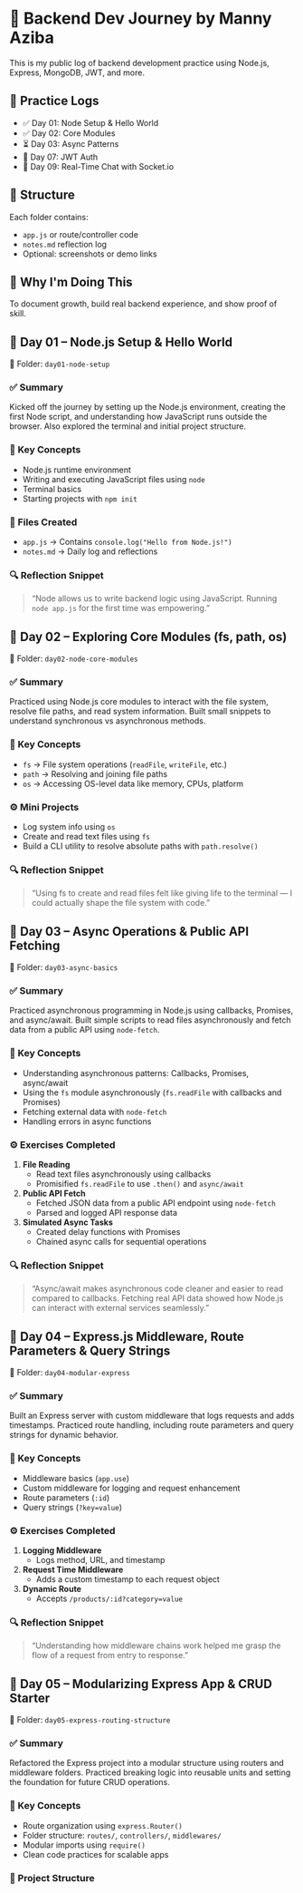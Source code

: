 # 🧠 Backend Dev Journey by Manny Aziba

This is my public log of backend development practice using Node.js, Express, MongoDB, JWT, and more.

## 📅 Practice Logs

- ✅ Day 01: Node Setup & Hello World
- ✅ Day 02: Core Modules
- ⏳ Day 03: Async Patterns
- 🔐 Day 07: JWT Auth
- 💬 Day 09: Real-Time Chat with Socket.io

## 📁 Structure

Each folder contains:
- `app.js` or route/controller code
- `notes.md` reflection log
- Optional: screenshots or demo links

## 🧠 Why I'm Doing This

To document growth, build real backend experience, and show proof of skill.



## 📅 Day 01 – Node.js Setup & Hello World

📁 Folder: `day01-node-setup`

### ✅ Summary
Kicked off the journey by setting up the Node.js environment, creating the first Node script, and understanding how JavaScript runs outside the browser. Also explored the terminal and initial project structure.

### 🧠 Key Concepts
- Node.js runtime environment
- Writing and executing JavaScript files using `node`
- Terminal basics
- Starting projects with `npm init`

### 📂 Files Created
- `app.js` → Contains `console.log("Hello from Node.js!")`
- `notes.md` → Daily log and reflections

### 🔍 Reflection Snippet
> “Node allows us to write backend logic using JavaScript. Running `node app.js` for the first time was empowering.”



## 📅 Day 02 – Exploring Core Modules (fs, path, os)

📁 Folder: `day02-node-core-modules`

### ✅ Summary
Practiced using Node.js core modules to interact with the file system, resolve file paths, and read system information. Built small snippets to understand synchronous vs asynchronous methods.

### 🧠 Key Concepts
- `fs` → File system operations (`readFile`, `writeFile`, etc.)
- `path` → Resolving and joining file paths
- `os` → Accessing OS-level data like memory, CPUs, platform

### ⚙️ Mini Projects
- Log system info using `os`
- Create and read text files using `fs`
- Build a CLI utility to resolve absolute paths with `path.resolve()`

### 🔍 Reflection Snippet
> “Using fs to create and read files felt like giving life to the terminal — I could actually shape the file system with code.”



## 📅 Day 03 – Async Operations & Public API Fetching

📁 Folder: `day03-async-basics`

### ✅ Summary
Practiced asynchronous programming in Node.js using callbacks, Promises, and async/await. Built simple scripts to read files asynchronously and fetch data from a public API using `node-fetch`.

### 🧠 Key Concepts
- Understanding asynchronous patterns: Callbacks, Promises, async/await
- Using the `fs` module asynchronously (`fs.readFile` with callbacks and Promises)
- Fetching external data with `node-fetch`
- Handling errors in async functions

### ⚙️ Exercises Completed
1. **File Reading**
   - Read text files asynchronously using callbacks
   - Promisified `fs.readFile` to use `.then()` and `async/await`
2. **Public API Fetch**
   - Fetched JSON data from a public API endpoint using `node-fetch`
   - Parsed and logged API response data
3. **Simulated Async Tasks**
   - Created delay functions with Promises
   - Chained async calls for sequential operations

### 🔍 Reflection Snippet
> “Async/await makes asynchronous code cleaner and easier to read compared to callbacks. Fetching real API data showed how Node.js can interact with external services seamlessly.”




## 📅 Day 04 – Express.js Middleware, Route Parameters & Query Strings

📁 Folder: `day04-modular-express`

### ✅ Summary
Built an Express server with custom middleware that logs requests and adds timestamps. Practiced route handling, including route parameters and query strings for dynamic behavior.

### 🧠 Key Concepts
- Middleware basics (`app.use`)
- Custom middleware for logging and request enhancement
- Route parameters (`:id`)
- Query strings (`?key=value`)

### ⚙️ Exercises Completed
1. **Logging Middleware**
   - Logs method, URL, and timestamp
2. **Request Time Middleware**
   - Adds a custom timestamp to each request object
3. **Dynamic Route**
   - Accepts `/products/:id?category=value`

### 🔍 Reflection Snippet
> “Understanding how middleware chains work helped me grasp the flow of a request from entry to response.”



## 📅 Day 05 – Modularizing Express App & CRUD Starter

📁 Folder: `day05-express-routing-structure`

### ✅ Summary
Refactored the Express project into a modular structure using routers and middleware folders. Practiced breaking logic into reusable units and setting the foundation for future CRUD operations.

### 🧠 Key Concepts
- Route organization using `express.Router()`
- Folder structure: `routes/`, `controllers/`, `middlewares/`
- Modular imports using `require()`
- Clean code practices for scalable apps

### 📁 Project Structure
